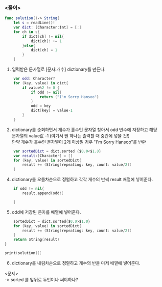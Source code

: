 ### <풀이>

```swift
func solution()-> String{
    let s = readLine()!
    var dict: [Character:Int] = [:]
    for ch in s{
        if dict[ch] != nil{
            dict[ch]! += 1
        }else{
            dict[ch] = 1
        }
    }
```

1. 입력받은 문자열로 [문자:개수] dictionary를 만든다.

```swift
    var odd: Character?
    for (key, value) in dict{
        if value%2 != 0 {
            if odd != nil{
                return ("I'm Sorry Hansoo")
            }
            odd = key
            dict[key] = value-1
        }
    }
```

2. dictionary를 순회하면서 개수가 홀수인 문자열 찾아서 odd 변수에 저장하고 해당 문자열의 value값 -1 (여기서 뺀 하나는 출력할 때 중간에 넣을 것!)  
   만약 개수가 홀수인 문자열이 2개 이상일 경우 "I'm Sorry Hansoo"를 반환

```swift
    var sortedDict = dict.sorted {$0.0<$1.0}
    var result:[Character] = []
    for (key, value) in sortedDict{
        result += (String(repeating: key, count: value/2))
    }
```

4. dictionary를 오름차순으로 정렬하고 각각 개수의 반씩 result 배열에 넣어준다.

```swift
    if odd != nil{
        result.append(odd!)

    }
```

5. odd에 저장된 문자를 배열에 넣어준다.

```swift
    sortedDict = dict.sorted{$0.0>$1.0}
    for (key, value) in sortedDict{
        result += (String(repeating: key, count: value/2))
    }
    return String(result)
}

print(solution())
```

6. dictionary를 내림차순으로 정렬하고 개수의 반을 마저 배열에 넣어준다.

<문제>  
-> sorted 를 앞뒤로 두번이나 써야하나?
